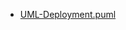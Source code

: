 - [UML-Deployment.puml](https://github.com/oleksandrblazhko/ai-192-tarasenko/blob/laboratory-work-2/Laboratory-work-2/UML-Deployment.puml)
